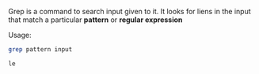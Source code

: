 Grep is a command to search input given to it.
It looks for liens in the input that match a particular **pattern** or **regular expression**

Usage:
```bash
grep pattern input
```
```rust
le
```